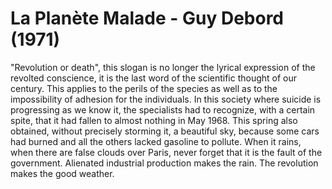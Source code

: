 # La Planète Malade - Guy Debord (1971)

"Revolution or death", this slogan is no longer the lyrical expression of the revolted conscience, it is the last word of the scientific thought of our century. This applies to the perils of the species as well as to the impossibility of adhesion for the individuals. In this society where suicide is progressing as we know it, the specialists had to recognize, with a certain spite, that it had fallen to almost nothing in May 1968. This spring also obtained, without precisely storming it, a beautiful sky, because some cars had burned and all the others lacked gasoline to pollute. When it rains, when there are false clouds over Paris, never forget that it is the fault of the government. Alienated industrial production makes the rain. The revolution makes the good weather.
